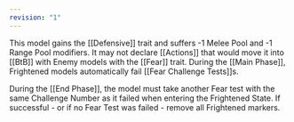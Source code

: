```yaml
---
revision: "1"
---
```

This model gains the [[Defensive]] trait and suffers -1 Melee Pool and -1 Range Pool modifiers.
It may not declare [[Actions]] that would move it into [[BtB]] with Enemy models with the [[Fear]] trait.
During the [[Main Phase]], Frightened models automatically fail [[Fear Challenge Tests]]s.

During the [[End Phase]], the model must take another Fear test with the same Challenge Number as it failed when entering the Frightened State.
If successful - or if no Fear Test was failed - remove all Frightened markers.
